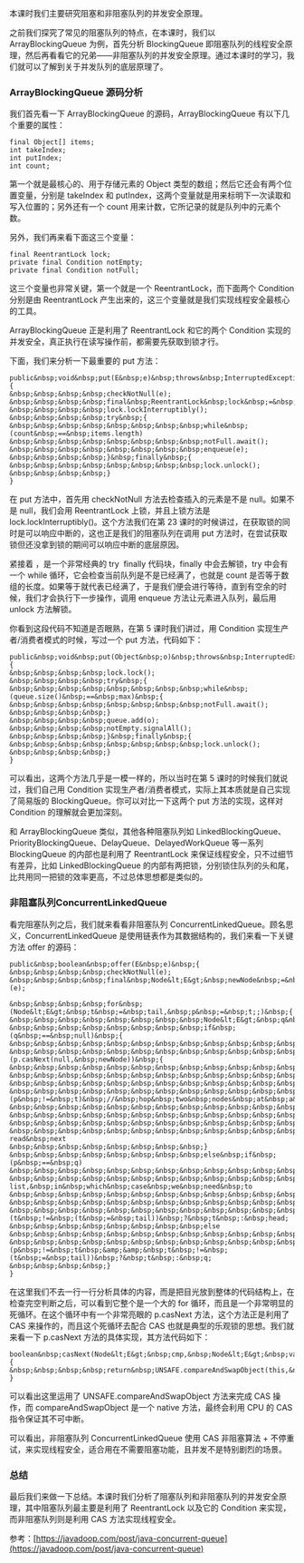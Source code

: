 
本课时我们主要研究阻塞和非阻塞队列的并发安全原理。

之前我们探究了常见的阻塞队列的特点，在本课时，我们以 ArrayBlockingQueue 为例，首先分析 BlockingQueue 即阻塞队列的线程安全原理，然后再看看它的兄弟——非阻塞队列的并发安全原理。通过本课时的学习，我们就可以了解到关于并发队列的底层原理了。

### ArrayBlockingQueue 源码分析

我们首先看一下 ArrayBlockingQueue 的源码，ArrayBlockingQueue 有以下几个重要的属性：

```
final Object[] items;
int takeIndex;
int putIndex;
int count;

```

第一个就是最核心的、用于存储元素的 Object 类型的数组；然后它还会有两个位置变量，分别是 takeIndex 和 putIndex，这两个变量就是用来标明下一次读取和写入位置的；另外还有一个 count 用来计数，它所记录的就是队列中的元素个数。

另外，我们再来看下面这三个变量：

```
final ReentrantLock lock;
private final Condition notEmpty;
private final Condition notFull;

```

这三个变量也非常关键，第一个就是一个 ReentrantLock，而下面两个 Condition 分别是由 ReentrantLock 产生出来的，这三个变量就是我们实现线程安全最核心的工具。

ArrayBlockingQueue 正是利用了 ReentrantLock 和它的两个 Condition 实现的并发安全，真正执行在读写操作前，都需要先获取到锁才行。

下面，我们来分析一下最重要的 put 方法：

```
public&nbsp;void&nbsp;put(E&nbsp;e)&nbsp;throws&nbsp;InterruptedException&nbsp;{
&nbsp;&nbsp;&nbsp;&nbsp;checkNotNull(e);
&nbsp;&nbsp;&nbsp;&nbsp;final&nbsp;ReentrantLock&nbsp;lock&nbsp;=&nbsp;this.lock;
&nbsp;&nbsp;&nbsp;&nbsp;lock.lockInterruptibly();
&nbsp;&nbsp;&nbsp;&nbsp;try&nbsp;{
&nbsp;&nbsp;&nbsp;&nbsp;&nbsp;&nbsp;&nbsp;&nbsp;while&nbsp;(count&nbsp;==&nbsp;items.length)
&nbsp;&nbsp;&nbsp;&nbsp;&nbsp;&nbsp;&nbsp;&nbsp;notFull.await();
&nbsp;&nbsp;&nbsp;&nbsp;&nbsp;&nbsp;&nbsp;&nbsp;enqueue(e);
&nbsp;&nbsp;&nbsp;&nbsp;}&nbsp;finally&nbsp;{
&nbsp;&nbsp;&nbsp;&nbsp;&nbsp;&nbsp;&nbsp;&nbsp;lock.unlock();
&nbsp;&nbsp;&nbsp;&nbsp;}
}

```

在 put 方法中，首先用 checkNotNull 方法去检查插入的元素是不是 null。如果不是 null，我们会用 ReentrantLock 上锁，并且上锁方法是 lock.lockInterruptibly()。这个方法我们在第 23 课时的时候讲过，在获取锁的同时是可以响应中断的，这也正是我们的阻塞队列在调用 put 方法时，在尝试获取锁但还没拿到锁的期间可以响应中断的底层原因。

紧接着 ，是一个非常经典的 try &nbsp;finally 代码块，finally 中会去解锁，try 中会有一个 while 循环，它会检查当前队列是不是已经满了，也就是 count 是否等于数组的长度。如果等于就代表已经满了，于是我们便会进行等待，直到有空余的时候，我们才会执行下一步操作，调用 enqueue 方法让元素进入队列，最后用 unlock 方法解锁。

你看到这段代码不知道是否眼熟，在第 5 课时我们讲过，用 Condition 实现生产者/消费者模式的时候，写过一个 put 方法，代码如下：

```
public&nbsp;void&nbsp;put(Object&nbsp;o)&nbsp;throws&nbsp;InterruptedException&nbsp;{
&nbsp;&nbsp;&nbsp;&nbsp;lock.lock();
&nbsp;&nbsp;&nbsp;&nbsp;try&nbsp;{
&nbsp;&nbsp;&nbsp;&nbsp;&nbsp;&nbsp;&nbsp;&nbsp;while&nbsp;(queue.size()&nbsp;==&nbsp;max)&nbsp;{
&nbsp;&nbsp;&nbsp;&nbsp;&nbsp;&nbsp;&nbsp;&nbsp;notFull.await();
&nbsp;&nbsp;&nbsp;&nbsp;}
&nbsp;&nbsp;&nbsp;&nbsp;queue.add(o);
&nbsp;&nbsp;&nbsp;&nbsp;notEmpty.signalAll();
&nbsp;&nbsp;&nbsp;&nbsp;}&nbsp;finally&nbsp;{
&nbsp;&nbsp;&nbsp;&nbsp;&nbsp;&nbsp;&nbsp;&nbsp;lock.unlock();
&nbsp;&nbsp;&nbsp;&nbsp;}
}

```

可以看出，这两个方法几乎是一模一样的，所以当时在第 5 课时的时候我们就说过，我们自己用 Condition 实现生产者/消费者模式，实际上其本质就是自己实现了简易版的 BlockingQueue。你可以对比一下这两个 put 方法的实现，这样对 Condition 的理解就会更加深刻。

和 ArrayBlockingQueue 类似，其他各种阻塞队列如 LinkedBlockingQueue、PriorityBlockingQueue、DelayQueue、DelayedWorkQueue 等一系列 BlockingQueue 的内部也是利用了 ReentrantLock 来保证线程安全，只不过细节有差异，比如 LinkedBlockingQueue 的内部有两把锁，分别锁住队列的头和尾，比共用同一把锁的效率更高，不过总体思想都是类似的。

### 非阻塞队列ConcurrentLinkedQueue

看完阻塞队列之后，我们就来看看非阻塞队列 ConcurrentLinkedQueue。顾名思义，ConcurrentLinkedQueue 是使用链表作为其数据结构的，我们来看一下关键方法 offer 的源码：

```
public&nbsp;boolean&nbsp;offer(E&nbsp;e)&nbsp;{
&nbsp;&nbsp;&nbsp;&nbsp;checkNotNull(e);
&nbsp;&nbsp;&nbsp;&nbsp;final&nbsp;Node&lt;E&gt;&nbsp;newNode&nbsp;=&nbsp;new&nbsp;Node&lt;E&gt;(e);

&nbsp;&nbsp;&nbsp;&nbsp;for&nbsp;(Node&lt;E&gt;&nbsp;t&nbsp;=&nbsp;tail,&nbsp;p&nbsp;=&nbsp;t;;)&nbsp;{
&nbsp;&nbsp;&nbsp;&nbsp;&nbsp;&nbsp;&nbsp;&nbsp;Node&lt;E&gt;&nbsp;q&nbsp;=&nbsp;p.next;
&nbsp;&nbsp;&nbsp;&nbsp;&nbsp;&nbsp;&nbsp;&nbsp;if&nbsp;(q&nbsp;==&nbsp;null)&nbsp;{
&nbsp;&nbsp;&nbsp;&nbsp;&nbsp;&nbsp;&nbsp;&nbsp;&nbsp;&nbsp;&nbsp;&nbsp;//&nbsp;p&nbsp;is&nbsp;last&nbsp;node
&nbsp;&nbsp;&nbsp;&nbsp;&nbsp;&nbsp;&nbsp;&nbsp;&nbsp;&nbsp;&nbsp;&nbsp;if&nbsp;(p.casNext(null,&nbsp;newNode))&nbsp;{
&nbsp;&nbsp;&nbsp;&nbsp;&nbsp;&nbsp;&nbsp;&nbsp;&nbsp;&nbsp;&nbsp;&nbsp;&nbsp;&nbsp;&nbsp;&nbsp;//&nbsp;Successful&nbsp;CAS&nbsp;is&nbsp;the&nbsp;linearization&nbsp;point
&nbsp;&nbsp;&nbsp;&nbsp;&nbsp;&nbsp;&nbsp;&nbsp;&nbsp;&nbsp;&nbsp;&nbsp;&nbsp;&nbsp;&nbsp;&nbsp;//&nbsp;for&nbsp;e&nbsp;to&nbsp;become&nbsp;an&nbsp;element&nbsp;of&nbsp;this&nbsp;queue,
&nbsp;&nbsp;&nbsp;&nbsp;&nbsp;&nbsp;&nbsp;&nbsp;&nbsp;&nbsp;&nbsp;&nbsp;&nbsp;&nbsp;&nbsp;&nbsp;//&nbsp;and&nbsp;for&nbsp;newNode&nbsp;to&nbsp;become&nbsp;"live".
&nbsp;&nbsp;&nbsp;&nbsp;&nbsp;&nbsp;&nbsp;&nbsp;&nbsp;&nbsp;&nbsp;&nbsp;&nbsp;&nbsp;&nbsp;&nbsp;if&nbsp;(p&nbsp;!=&nbsp;t)&nbsp;//&nbsp;hop&nbsp;two&nbsp;nodes&nbsp;at&nbsp;a&nbsp;time
&nbsp;&nbsp;&nbsp;&nbsp;&nbsp;&nbsp;&nbsp;&nbsp;&nbsp;&nbsp;&nbsp;&nbsp;&nbsp;&nbsp;&nbsp;&nbsp;&nbsp;&nbsp;&nbsp;&nbsp;casTail(t,&nbsp;newNode);&nbsp;&nbsp;//&nbsp;Failure&nbsp;is&nbsp;OK.
&nbsp;&nbsp;&nbsp;&nbsp;&nbsp;&nbsp;&nbsp;&nbsp;&nbsp;&nbsp;&nbsp;&nbsp;&nbsp;&nbsp;&nbsp;&nbsp;return&nbsp;true;
&nbsp;&nbsp;&nbsp;&nbsp;&nbsp;&nbsp;&nbsp;&nbsp;&nbsp;&nbsp;&nbsp;&nbsp;}
&nbsp;&nbsp;&nbsp;&nbsp;&nbsp;&nbsp;&nbsp;&nbsp;&nbsp;&nbsp;&nbsp;&nbsp;//&nbsp;Lost&nbsp;CAS&nbsp;race&nbsp;to&nbsp;another&nbsp;thread;&nbsp;re-read&nbsp;next
&nbsp;&nbsp;&nbsp;&nbsp;&nbsp;&nbsp;&nbsp;&nbsp;}
&nbsp;&nbsp;&nbsp;&nbsp;&nbsp;&nbsp;&nbsp;&nbsp;else&nbsp;if&nbsp;(p&nbsp;==&nbsp;q)
&nbsp;&nbsp;&nbsp;&nbsp;&nbsp;&nbsp;&nbsp;&nbsp;&nbsp;&nbsp;&nbsp;&nbsp;//&nbsp;We&nbsp;have&nbsp;fallen&nbsp;off&nbsp;list.&nbsp;&nbsp;If&nbsp;tail&nbsp;is&nbsp;unchanged,&nbsp;it
&nbsp;&nbsp;&nbsp;&nbsp;&nbsp;&nbsp;&nbsp;&nbsp;&nbsp;&nbsp;&nbsp;&nbsp;//&nbsp;will&nbsp;also&nbsp;be&nbsp;off-list,&nbsp;in&nbsp;which&nbsp;case&nbsp;we&nbsp;need&nbsp;to
&nbsp;&nbsp;&nbsp;&nbsp;&nbsp;&nbsp;&nbsp;&nbsp;&nbsp;&nbsp;&nbsp;&nbsp;//&nbsp;jump&nbsp;to&nbsp;head,&nbsp;from&nbsp;which&nbsp;all&nbsp;live&nbsp;nodes&nbsp;are&nbsp;always
&nbsp;&nbsp;&nbsp;&nbsp;&nbsp;&nbsp;&nbsp;&nbsp;&nbsp;&nbsp;&nbsp;&nbsp;//&nbsp;reachable.&nbsp;&nbsp;Else&nbsp;the&nbsp;new&nbsp;tail&nbsp;is&nbsp;a&nbsp;better&nbsp;bet.
&nbsp;&nbsp;&nbsp;&nbsp;&nbsp;&nbsp;&nbsp;&nbsp;&nbsp;&nbsp;&nbsp;&nbsp;p&nbsp;=&nbsp;(t&nbsp;!=&nbsp;(t&nbsp;=&nbsp;tail))&nbsp;?&nbsp;t&nbsp;:&nbsp;head;
&nbsp;&nbsp;&nbsp;&nbsp;&nbsp;&nbsp;&nbsp;&nbsp;else
&nbsp;&nbsp;&nbsp;&nbsp;&nbsp;&nbsp;&nbsp;&nbsp;&nbsp;&nbsp;&nbsp;&nbsp;//&nbsp;Check&nbsp;for&nbsp;tail&nbsp;updates&nbsp;after&nbsp;two&nbsp;hops.
&nbsp;&nbsp;&nbsp;&nbsp;&nbsp;&nbsp;&nbsp;&nbsp;&nbsp;&nbsp;&nbsp;&nbsp;p&nbsp;=&nbsp;(p&nbsp;!=&nbsp;t&nbsp;&amp;&amp;&nbsp;t&nbsp;!=&nbsp;(t&nbsp;=&nbsp;tail))&nbsp;?&nbsp;t&nbsp;:&nbsp;q;
&nbsp;&nbsp;&nbsp;&nbsp;}
}

```

在这里我们不去一行一行分析具体的内容，而是把目光放到整体的代码结构上，在检查完空判断之后，可以看到它整个是一个大的 for 循环，而且是一个非常明显的死循环。在这个循环中有一个非常亮眼的 p.casNext 方法，这个方法正是利用了 CAS 来操作的，而且这个死循环去配合 CAS 也就是典型的乐观锁的思想。我们就来看一下 p.casNext 方法的具体实现，其方法代码如下：

```
boolean&nbsp;casNext(Node&lt;E&gt;&nbsp;cmp,&nbsp;Node&lt;E&gt;&nbsp;val)&nbsp;{
&nbsp;&nbsp;&nbsp;&nbsp;return&nbsp;UNSAFE.compareAndSwapObject(this,&nbsp;nextOffset,&nbsp;cmp,&nbsp;val);
}

```

可以看出这里运用了 UNSAFE.compareAndSwapObject 方法来完成 CAS 操作，而 compareAndSwapObject 是一个 native 方法，最终会利用 CPU 的 CAS 指令保证其不可中断。

可以看出，非阻塞队列 ConcurrentLinkedQueue 使用 CAS 非阻塞算法 + 不停重试，来实现线程安全，适合用在不需要阻塞功能，且并发不是特别剧烈的场景。

### 总结

最后我们来做一下总结。本课时我们分析了阻塞队列和非阻塞队列的并发安全原理，其中阻塞队列最主要是利用了 ReentrantLock 以及它的 Condition 来实现，而非阻塞队列则是利用 CAS 方法实现线程安全。

> 
参考：[https://javadoop.com/post/java-concurrent-queue](https://javadoop.com/post/java-concurrent-queue)

